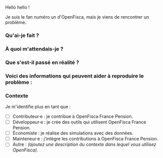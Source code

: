 Hello hello !

Je suis le fan numéro un d'OpenFisca, mais je viens de rencontrer un problème.

### Qu'ai-je fait ?


### À quoi m'attendais-je ?


### Que s'est-il passé en réalité ?


### Voici des informations qui peuvent aider à reproduire le problème :


### Contexte

Je m'identifie plus en tant que :

- [ ] Contributeur·e : je contribue à OpenFisca France Pension.
- [ ] Développeur·e : je crée des outils qui utilisent OpenFisca France Pension.
- [ ] Économiste : je réalise des simulations avec des données.
- [ ] Mainteneur·e : j'intègre les contributions à OpenFisca France Pension.
- [ ] Autre : _(ajoutez une description du contexte dans lequel vous utilisez OpenFisca)_.
